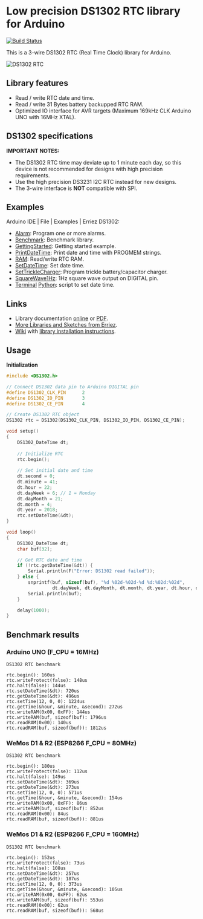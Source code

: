 # Low precision DS1302 RTC library for Arduino

[![Build Status](https://travis-ci.org/Erriez/ErriezDS1302.svg?branch=master)](https://travis-ci.org/Erriez/ErriezDS1302)

This is a 3-wire DS1302 RTC (Real Time Clock) library for Arduino.

![DS1302 RTC](https://raw.githubusercontent.com/Erriez/DS1302/master/extras/DS1302.png)

## Library features

- Read / write RTC date and time.
- Read / write 31 Bytes battery backupped RTC RAM.
- Optimized IO interface for AVR targets (Maximum 169kHz CLK Arduino UNO with 16MHz XTAL).

## DS1302 specifications

**IMPORTANT NOTES:** 

* The DS1302 RTC time may deviate up to 1 minute each day, so this device is not recommended for designs with high precision requirements. 
* Use the high precision DS3231 I2C RTC instead for new designs.
* The 3-wire interface is **NOT** compatible with SPI.

## Examples

Arduino IDE | File | Examples | Erriez DS1302:

- [Alarm](https://github.com/Erriez/ErriezDS1302/blob/master/examples/Alarm/Alarm.ino): Program one or more alarms.
- [Benchmark](https://github.com/Erriez/ErriezDS1302/blob/master/examples/Benchmark/Benchmark.ino): Benchmark library.
- [GettingStarted](https://github.com/Erriez/ErriezDS1302/blob/master/examples/GettingStarted/GettingStarted.ino): Getting started example.
- [PrintDateTime](https://github.com/Erriez/ErriezDS1302/blob/master/examples/PrintDateTime/PrintDateTime.ino): Print date and time with PROGMEM strings.
- [RAM](https://github.com/Erriez/ErriezDS1302/blob/master/examples/RAM/RAM.ino): Read/write RTC RAM.
- [SetDateTime](https://github.com/Erriez/ErriezDS1302/blob/master/examples/SetDateTime/SetDateTime.ino): Set date time.
- [SetTrickleCharger](https://github.com/Erriez/ErriezDS1302/blob/master/examples/SetTrickleCharger/SetTrickleCharger.ino): Program trickle battery/capacitor charger.
- [SquareWave1Hz](https://github.com/Erriez/ErriezDS1302/blob/master/examples/SquareWave1Hz/SquareWave1Hz.ino): 1Hz square wave output on DIGITAL pin.
- [Terminal](https://github.com/Erriez/ErriezDS1302/blob/master/examples/SquareWave1Hz/SquareWave1Hz.ino) [Python](https://github.com/Erriez/ErriezDS1302/blob/master/examples/Terminal/Terminal.py): script to set date time.

## Links

- Library documentation [online](https://erriez.github.io/ErriezDS1302) or [PDF](https://github.com/Erriez/ErriezDS1302/raw/master/docs/latex/refman.pdf).
- [More Libraries and Sketches from Erriez](https://github.com/Erriez/ErriezArduinoLibrariesAndSketches).
- [Wiki](https://github.com/Erriez/ErriezArduinoLibrariesAndSketches/wiki) with [library installation instructions](https://github.com/Erriez/ErriezArduinoLibrariesAndSketches/wiki).

## Usage

**Initialization**

```C++
#include <DS1302.h>

// Connect DS1302 data pin to Arduino DIGITAL pin
#define DS1302_CLK_PIN      2
#define DS1302_IO_PIN       3
#define DS1302_CE_PIN       4

// Create DS1302 RTC object
DS1302 rtc = DS1302(DS1302_CLK_PIN, DS1302_IO_PIN, DS1302_CE_PIN);

void setup()
{
    DS1302_DateTime dt;
    
    // Initialize RTC
    rtc.begin();
    
    // Set initial date and time
    dt.second = 0;
    dt.minute = 41;
    dt.hour = 22;
    dt.dayWeek = 6; // 1 = Monday
    dt.dayMonth = 21;
    dt.month = 4;
    dt.year = 2018;
    rtc.setDateTime(&dt);
}

void loop()
{
    DS1302_DateTime dt;
    char buf[32];

    // Get RTC date and time
    if (!rtc.getDateTime(&dt)) {
        Serial.println(F("Error: DS1302 read failed"));
    } else {
        snprintf(buf, sizeof(buf), "%d %02d-%02d-%d %d:%02d:%02d",
                 dt.dayWeek, dt.dayMonth, dt.month, dt.year, dt.hour, dt.minute, dt.second);
        Serial.println(buf);
    }

    delay(1000);
}
```

## Benchmark results 

### Arduino UNO (F_CPU = 16MHz)

```
DS1302 RTC benchmark

rtc.begin(): 160us
rtc.writeProtect(false): 148us
rtc.halt(false): 144us
rtc.setDateTime(&dt): 720us
rtc.getDateTime(&dt): 496us
rtc.setTime(12, 0, 0): 1224us
rtc.getTime(&hour, &minute, &second): 272us
rtc.writeRAM(0x00, 0xFF): 144us
rtc.writeRAM(buf, sizeof(buf): 1796us
rtc.readRAM(0x00): 140us
rtc.readRAM(buf, sizeof(buf)): 1812us
```

### WeMos D1 & R2 (ESP8266 F_CPU = 80MHz)

```
DS1302 RTC benchmark

rtc.begin(): 180us
rtc.writeProtect(false): 112us
rtc.halt(false): 149us
rtc.setDateTime(&dt): 369us
rtc.getDateTime(&dt): 273us
rtc.setTime(12, 0, 0): 571us
rtc.getTime(&hour, &minute, &second): 154us
rtc.writeRAM(0x00, 0xFF): 86us
rtc.writeRAM(buf, sizeof(buf): 852us
rtc.readRAM(0x00): 84us
rtc.readRAM(buf, sizeof(buf)): 881us
```

### WeMos D1 & R2 (ESP8266 F_CPU = 160MHz)

```
DS1302 RTC benchmark

rtc.begin(): 152us
rtc.writeProtect(false): 73us
rtc.halt(false): 108us
rtc.setDateTime(&dt): 257us
rtc.getDateTime(&dt): 187us
rtc.setTime(12, 0, 0): 373us
rtc.getTime(&hour, &minute, &second): 105us
rtc.writeRAM(0x00, 0xFF): 62us
rtc.writeRAM(buf, sizeof(buf): 553us
rtc.readRAM(0x00): 62us
rtc.readRAM(buf, sizeof(buf)): 568us
```

